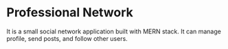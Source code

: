 # Professional Network

 It is a small social network application built with MERN stack. It can manage profile, send posts, and follow other users.

